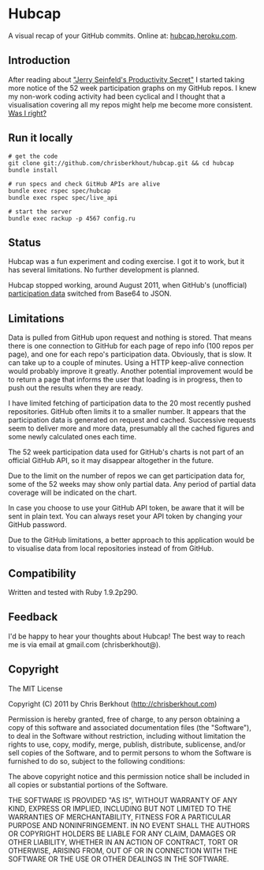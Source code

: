# Hubcap

A visual recap of your GitHub commits.
Online at: [hubcap.heroku.com](http://hubcap.heroku.com).

## Introduction

After reading about ["Jerry Seinfeld's Productivity Secret"](http://lifehacker.com/281626/jerry-seinfelds-productivity-secret)
I started taking more notice of the 52 week participation graphs on my GitHub
repos. I knew my non-work coding activity had been cyclical and I thought that
a visualisation covering all my repos might help me become more consistent.
[Was I right?](http://hubcap.heroku.com/chrisberkhout)

## Run it locally

    # get the code
    git clone git://github.com/chrisberkhout/hubcap.git && cd hubcap
    bundle install
    
    # run specs and check GitHub APIs are alive
    bundle exec rspec spec/hubcap
    bundle exec rspec spec/live_api
    
    # start the server
    bundle exec rackup -p 4567 config.ru

## Status

Hubcap was a fun experiment and coding exercise. I got it to work, but it has
several limitations. No further development is planned.

Hubcap stopped working, around August 2011, when GitHub's (unofficial) 
[participation data](https://github.com/chrisberkhout/hubcap/graphs/participation)
switched from Base64 to JSON.

## Limitations

Data is pulled from GitHub upon request and nothing is stored. That means there 
is one connection to GitHub for each page of repo info (100 repos per page), 
and one for each repo's participation data. Obviously, that is slow. It can
take up to a couple of minutes. Using a HTTP keep-alive connection would
probably improve it greatly. Another potential improvement would be to return
a page that informs the user that loading is in progress, then to push out the
results when they are ready.

I have limited fetching of participation data to the 20 most recently pushed
repositories. GitHub often limits it to a smaller number. It appears that the
participation data is generated on request and cached. Successive requests
seem to deliver more and more data, presumably all the cached figures and some
newly calculated ones each time. 

The 52 week participation data used for GitHub's charts is not part of an 
official GitHub API, so it may disappear altogether in the future.

Due to the limit on the number of repos we can get participation data for,
some of the 52 weeks may show only partial data. Any period of partial data
coverage will be indicated on the chart.

In case you choose to use your GitHub API token, be aware that it will be sent
in plain text. You can always reset your API token by changing your GitHub
password.

Due to the GitHub limitations, a better approach to this application would be to
visualise data from local repositories instead of from GitHub.

## Compatibility

Written and tested with Ruby 1.9.2p290.

## Feedback

I'd be happy to hear your thoughts about Hubcap!
The best way to reach me is via email at gmail.com (chrisberkhout@).

## Copyright

The MIT License

Copyright (C) 2011 by Chris Berkhout (http://chrisberkhout.com)

Permission is hereby granted, free of charge, to any person obtaining a copy
of this software and associated documentation files (the "Software"), to deal
in the Software without restriction, including without limitation the rights
to use, copy, modify, merge, publish, distribute, sublicense, and/or sell
copies of the Software, and to permit persons to whom the Software is
furnished to do so, subject to the following conditions:

The above copyright notice and this permission notice shall be included in
all copies or substantial portions of the Software.

THE SOFTWARE IS PROVIDED "AS IS", WITHOUT WARRANTY OF ANY KIND, EXPRESS OR
IMPLIED, INCLUDING BUT NOT LIMITED TO THE WARRANTIES OF MERCHANTABILITY,
FITNESS FOR A PARTICULAR PURPOSE AND NONINFRINGEMENT. IN NO EVENT SHALL THE
AUTHORS OR COPYRIGHT HOLDERS BE LIABLE FOR ANY CLAIM, DAMAGES OR OTHER
LIABILITY, WHETHER IN AN ACTION OF CONTRACT, TORT OR OTHERWISE, ARISING FROM,
OUT OF OR IN CONNECTION WITH THE SOFTWARE OR THE USE OR OTHER DEALINGS IN
THE SOFTWARE.
